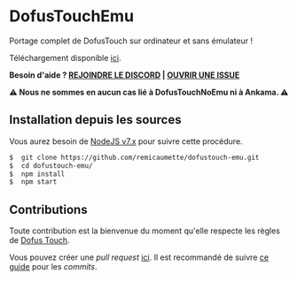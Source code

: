 # DofusTouchEmu 

Portage complet de DofusTouch sur ordinateur et sans émulateur !

Téléchargement disponible [ici](https://github.com/remicaumette/dofustouch-emu/releases).

**Besoin d'aide ? [REJOINDRE LE DISCORD](https://discord.gg/GCxBPPZ) | [OUVRIR UNE ISSUE](https://github.com/remicaumette/dofustouch-emu/issues/new)**

**:warning: Nous ne sommes en aucun cas lié à DofusTouchNoEmu ni à Ankama. :warning:**

## Installation depuis les sources

Vous aurez besoin de [NodeJS v7.x](https://nodejs.org/en/download/current/) pour suivre cette procédure.

```sh
$  git clone https://github.com/remicaumette/dofustouch-emu.git
$  cd dofustouch-emu/
$  npm install
$  npm start
```

## Contributions

Toute contribution est la bienvenue du moment qu'elle respecte les règles de [Dofus Touch](http://www.dofus-touch.com/).

Vous pouvez créer une _pull request_ [ici](https://github.com/remicaumette/dofustouch-emu/pulls). Il est recommandé de suivre [ce guide](https://github.com/dannyfritz/commit-message-emoji) pour les _commits_.
